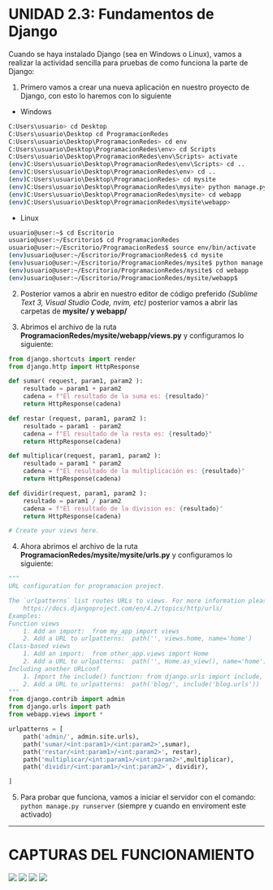 # UNIDAD 2.3: Fundamentos de Django

Cuando se haya instalado Django (sea en Windows o Linux), vamos a realizar la actividad sencilla para pruebas de como funciona la parte de Django:

1. Primero vamos a crear una nueva aplicación en nuestro proyecto de Django, con esto lo haremos con lo siguiente
  - Windows
  ```bash
  C:Users\usuario> cd Desktop 
  C:Users\usuario\Desktop cd ProgramacionRedes
  C:Users\usuario\Desktop\ProgramacionRedes> cd env
  C:Users\usuario\Desktop\ProgramacionRedes\env> cd Scripts
  C:Users\usuario\Desktop\ProgramacionRedes\env\Scripts> activate
  (env)C:Users\usuario\Desktop\ProgramacionRedes\env\Scripts> cd ..
  (env)C:Users\usuario\Desktop\ProgramacionRedes\env> cd ..
  (env)C:Users\usuario\Desktop\ProgramacionRedes> cd mysite 
  (env)C:Users\usuario\Desktop\ProgramacionRedes\mysite> python manage.py startapp webapp
  (env)C:Users\usuario\Desktop\ProgramacionRedes\mysite> cd webapp
  (env)C:Users\usuario\Desktop\ProgramacionRedes\mysite\webapp> 
  ```

  - Linux
  ```bash
  usuario@user:~$ cd Escritorio
  usuario@user:~/Escritorio$ cd ProgramacionRedes
  usuario@user:~/Escritorio/ProgramacionRedes$ source env/bin/activate
  (env)usuario@user:~/Escritorio/ProgramacionRedes$ cd mysite
  (env)usuario@user:~/Escritorio/ProgramacionRedes/mysite$ python manage.py startapp webapp
  (env)usuario@user:~/Escritorio/ProgramacionRedes/mysite$ cd webapp
  (env)usuario@user:~/Escritorio/ProgramacionRedes/mysite/webapp$ 
  ```

2. Posterior vamos a abrir en nuestro editor de código preferido *(Sublime Text 3, Visual Studio Code, nvim, etc)* posterior vamos a abrir las carpetas de **mysite/ y webapp/**

3. Abrimos el archivo de la ruta **ProgramacionRedes/mysite/webapp/views.py** y configuramos lo siguiente:

```py
from django.shortcuts import render
from django.http import HttpResponse

def sumar( request, param1, param2 ):
    resultado = param1 + param2
    cadena = f"El resultado de la suma es: {resultado}"
    return HttpResponse(cadena) 

def restar (request, param1, param2 ):
    resultado = param1 - param2
    cadena = f"El resultado de la resta es: {resultado}"
    return HttpResponse(cadena) 

def multiplicar(request, param1, param2 ):
    resultado = param1 * param2
    cadena = f"El resultado de la multiplicación es: {resultado}"
    return HttpResponse(cadena)

def dividir(request, param1, param2 ):
    resultado = param1 / param2
    cadena = f"El resultado de la division es: {resultado}"
    return HttpResponse(cadena)

# Create your views here.
```

4. Ahora abrimos el archivo de la ruta **ProgramacionRedes/mysite/mysite/urls.py** y configuramos lo siguiente:

```py
"""
URL configuration for programacion project.

The `urlpatterns` list routes URLs to views. For more information please see:
    https://docs.djangoproject.com/en/4.2/topics/http/urls/
Examples:
Function views
    1. Add an import:  from my_app import views
    2. Add a URL to urlpatterns:  path('', views.home, name='home')
Class-based views
    1. Add an import:  from other_app.views import Home
    2. Add a URL to urlpatterns:  path('', Home.as_view(), name='home')
Including another URLconf
    1. Import the include() function: from django.urls import include, path
    2. Add a URL to urlpatterns:  path('blog/', include('blog.urls'))
"""
from django.contrib import admin
from django.urls import path
from webapp.views import *

urlpatterns = [
    path('admin/', admin.site.urls),    
    path('sumar/<int:param1>/<int:param2>',sumar), 
    path('restar/<int:param1>/<int:param2>', restar),
    path('multiplicar/<int:param1>/<int:param2>',multiplicar), 
    path('dividir/<int:param1>/<int:param2>', dividir),

]

```

5. Para probar que funciona, vamos a iniciar el servidor con el comando: ```python manage.py runserver``` (siempre y cuando en enviroment este activado)

---

# CAPTURAS DEL FUNCIONAMIENTO

![](@attachment/Clipboard_2023-12-02-15-55-26.png)
![](@attachment/Clipboard_2023-12-02-15-55-41.png)
![](@attachment/Clipboard_2023-12-02-15-55-50.png)
![](@attachment/Clipboard_2023-12-02-15-55-56.png)
